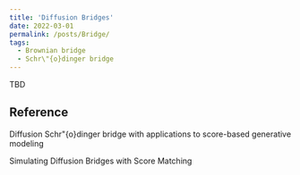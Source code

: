 ```yaml
---
title: 'Diffusion Bridges'
date: 2022-03-01
permalink: /posts/Bridge/
tags:
  - Brownian bridge
  - Schr\"{o}dinger bridge
---
```



TBD

## Reference


Diffusion Schr\"{o}dinger bridge with applications to score-based generative modeling

Simulating Diffusion Bridges with Score Matching
